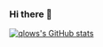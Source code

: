 ### Hi there 👋

[![qlows's GitHub stats](https://github-readme-stats.vercel.app/api?username=qlows&show_icons=true&theme=merko)](https://github.com/anuraghazra/github-readme-stats)

<!--
**qlows/qlows** is a ✨ _special_ ✨ repository because its `README.md` (this file) appears on your GitHub profile.

Here are some ideas to get you started:

- 🔭 I’m currently working on ...
- 🌱 I’m currently learning ...
- 👯 I’m looking to collaborate on ...
- 🤔 I’m looking for help with ...
- 💬 Ask me about ...
- 📫 How to reach me: ...
- 😄 Pronouns: ...
- ⚡ Fun fact: ...
-->
